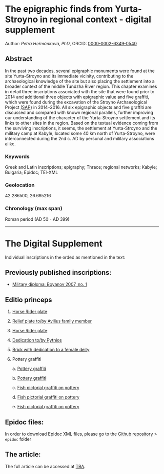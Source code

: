 
# The epigraphic finds from Yurta-Stroyno in regional context - digital supplement

Author: *Petra Heřmánková, PhD*, ORCID: [0000-0002-6349-0540](https://orcid.org/0000-0002-6349-0540)

## Abstract
In the past two decades, several epigraphic monuments were found at the site Yurta-Stroyno and its immediate vicinity, contributing to the archaeological knowledge of the site but also placing the settlement into a broader context of the middle Tundzha River region. This chapter examines in detail three inscriptions associated with the site that were found prior to 2014 and additional three objects with epigraphic value and five graffiti, which were found during the excavation of the Stroyno Archaeological Project [(SAP)](https://ukar.ff.cuni.cz/cs/veda-a-vyzkum/projekty/balkan-a-egejska-oblast/strojno/) in 2014–2016. All six epigraphic objects and five graffiti are discussed and compared with known regional parallels, further improving our understanding of the character of the Yurta-Stroyno settlement and its links to other sites in the region. Based on the textual evidence coming from the surviving inscriptions, it seems, the settlement at Yurta-Stroyno and the military camp at Kabyle, located some 40 km north of Yurta-Stroyno, were interconnected during the 2nd c. AD by personal and military associations alike.

### Keywords
Greek and Latin inscriptions; epigraphy; Thrace; regional networks; Kabyle; Bulgaria; Epidoc; TEI-XML

### Geolocation
42.286500, 26.695216

### Chronology (max span)
Roman period (AD 50 - AD 399)

------------------
# The Digital Supplement

Individual inscriptions in the orded as mentioned in the text:

## Previously published inscriptions:

- [Military diploma: Boyanov 2007, no. 1](https://petrifiedvoices.github.io/stroyno_inscriptions/html/Boyanov2007_1.html)

## Editio princeps 

1. [Horse Rider plate](https://petrifiedvoices.github.io/stroyno_inscriptions/html/Hermankova2020_1.html)

2. [Relief plate to/by Avilius family member](https://petrifiedvoices.github.io/stroyno_inscriptions/html/Hermankova2020_2.html)

3. [Horse Rider plate](https://petrifiedvoices.github.io/stroyno_inscriptions/html/Hermankova2020_3.html)

4. [Dedication to/by Pytnios](https://petrifiedvoices.github.io/stroyno_inscriptions/html/Hermankova2020_4.html)

5. [Brick with dedication to a female deity](https://petrifiedvoices.github.io/stroyno_inscriptions/html/Hermankova2020_5.html)

6. Pottery graffiti
	
	a. [Pottery graffiti](https://petrifiedvoices.github.io/stroyno_inscriptions/html/Hermankova2020_6_a.html)

	b. [Pottery graffiti](https://petrifiedvoices.github.io/stroyno_inscriptions/html/Hermankova2020_6_b.html)

	c. [Fish pictorial graffiti on pottery](https://petrifiedvoices.github.io/stroyno_inscriptions/html/Hermankova2020_6_c.html)

	d. [Fish pictorial graffiti on pottery](https://petrifiedvoices.github.io/stroyno_inscriptions/html/Hermankova2020_6_d.html)
	
	e. [Fish pictorial graffiti on pottery](https://petrifiedvoices.github.io/stroyno_inscriptions/html/Hermankova2020_6_e.html)

## Epidoc files: 
In order to download Epidoc XML files, please go to the [Github repository](https://github.com/petrifiedvoices/stroyno_inscriptions) > ```epidoc``` folder

## The article: 
The full article can be accessed at [TBA]().

